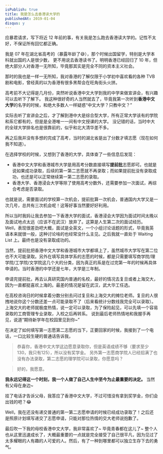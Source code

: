 ```yaml
---
isPublish: true
title: 我是怎么去香港读大学的
publishedAt: 2019-01-04
disqus: y
---
```


应暴君请求，写下将近 12 年前的事，有关我是怎么跑去香港读大学的。记性不太好，不保证所有回忆都正确。

我是 07 年在湖北省高考的（暴露年龄了😅），那个时候出国留学，特别是大学本科就出国的人是很少数，
更不用说去香港读书了。明明香港已经回归了 10 年，但绝大部分人对香港一无所知，毕竟那其实是完全不同的资本主义社会。

那时的我也是一样一无所知，我对香港的了解仅限于小学初中喜欢看的各种 TVB 剧和电影，曾经真的以为香港有很多黑帮会在旺角街头火拼。

高考前不大记得是几月份，突然听说香港中文大学到我的中学来做宣讲会，有兴趣可以去听下了解下。
我这种很好奇的人当然就去了，毕竟我第一次听到**香港中文大学**的名字的时候，和绝大多数人一样疑惑“中文大学？只教中文？”

实际去听了宣讲会之后，才了解到港中大是综合型大学，所有正常大学该有的学院和系它都有的，但是是全港唯一一间有中文授课的大学。
没记错的话，当时中大的全球大学排名也是很靠前的，似乎和北大清华差不多。

再之后我并没有多想的完成了高考，当时的湖北省是出了分数才填志愿（现在如何我不知道）。

在选择学校的时候，又想到了香港的大学，具体查了一些信息后发现：
- 香港中文大学和香港城市大学是用高考分数直接填写**提前批**志愿即可。也就是说如果成功录取，后续的第一第二志愿就不再录取；而如果提前批没有录取成功，也还是可以正常继续第一第二志愿的录取。
- 香港大学、香港浸会大学等除了使用高考分数外，还需要参加一次面试，再综合考虑是否录取。

也就是说，需要面试的学校算一次机会，提前批算一次机会，普通国内大学又是一次几号，总共有三次机会呢！这等好事当然要好好利用。

所以当时我妈让我去参加一下香港大学的面试，香港浸会大学因为面试时间太晚以及面试地点太远（应该不在武汉）放弃了。这算是人生第二次的面试经历。
Well，表现很差劲吧大概，面试是全英文，一个小组讨论话题的形式，毕竟我英语本来就很一般，这种讨论啥的也经常没什么主见。之后我就一直处于 Waiting List 上。最终也是没有录取成功的。

当然，提前批把香港中文大学和香港城市大学都填上了，虽然城市大学写在第二位也不大可能录取。另外在填写具体学系的志愿的时候，都是只需要填写商学院/理学院/工学院/文学院这几个大的分类，因为真正的系是在过完第一年的时候再具体申请的。当时香港的中学还是七年，大学是三年制。

申请完提前批，再去认真研究国内普通的名校，最好的情况去复旦或者上海交大，因为一直都挺喜欢上海的。最差的情况是留在武汉，武大华工任选。

在高校咨询日的时候拿着分数分别去问过复旦和上海交大的摊位老师。复旦的人很拽地说你这个分数还差一点可能录取不了（后来看统计分数线我完全可以录取）。
上海交大的老师就极度热情，说一定可以录取，为了保险起见，可以先填一个容易录取的工商管理专业录取，入校之后再转系。
说到最后老师热情地和我握手再见，说道“期待新学年在校园里见到你~”

在决定了如何填写第一志愿第二志愿的当下，正要回家的时候，我接到了一个电话，一口比较生硬的普通话告诉我，
> 恭喜你，香港中文大学这边愿意录取你，但是英语成绩不够（要求至少130，我只有125），所以没有奖学金。
> 另外第一志愿商学院人已经招满了也没有办法录取，第二志愿的理学院可以录取，你愿意吗？

> 好的，我愿意。

**我永远记得这一个时刻，我一个人做了自己人生中至今为止最重要的决定。** 当然有父母在身边~

挂了电话才告诉父母，我答应了香港中文大学，不过可惜没有拿到奖学金，你们会出钱的吧？😂

Well，我在还没有递交普通的第一第二志愿申请的时候已经成功录取了！之后还是照原计划填写递交了志愿申请，只能对那位热情的交大老师说抱歉了。

最后吹一下我的母校香港中文大学，我非常喜欢了~ 毕竟青春都在这儿了~
整个人也从这里迅速成长了，大概最重要的一点就是完全接受了自己很平凡，因为见过了太多耀眼的人有趣的人可爱的人。然后，有了一种到哪里都可以独立生存下去的勇气。
